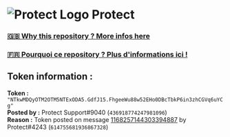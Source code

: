 # ![Protect Logo](https://i.imgur.com/5ovpCPg.png) Protect

### [🇬🇧 Why this repository ? More infos here](https://github.com/protect-github-bot/token-reset/blob/main/README.md)

### [🇫🇷 Pourquoi ce repository ? Plus d'informations ici !](https://github.com/protect-github-bot/token-reset/blob/main/FR_README.md)

## Token information :
**Token :** `"NTkwMDQyOTM2OTM5NTExODA5.GdfJ15.FhgeeWu88w52EHo0DBcTbkP6in3zhCGVq6uYCg"`\
**Posted by :** Protect Support#9040 (`436918774247981096`)\
**Reason :** Token posted on message [1168257144303394887](https://discord.com/channels/835179952500113459/881108454226399292/1168257144303394887) by Protect#4243 (`614755681936867328`)